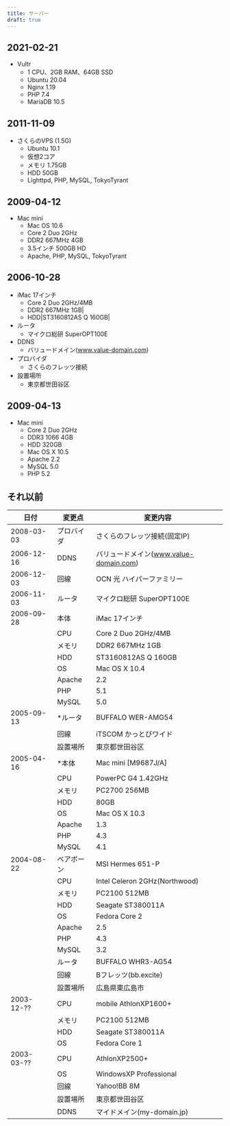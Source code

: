 ```yaml
---
title: サーバー
draft: true
---
```


## 2021-02-21

- Vultr
    - 1 CPU、2GB RAM、64GB SSD
    - Ubuntu 20.04
    - Nginx 1.19
    - PHP 7.4
    - MariaDB 10.5
  
## 2011-11-09

- さくらのVPS (1.5G)
    - Ubuntu 10.1
    - 仮想2コア
    - メモリ 1.75GB
    - HDD 50GB
    - Lighttpd, PHP, MySQL, TokyoTyrant

## 2009-04-12

- Mac mini
    - Mac OS 10.6
    - Core 2 Duo 2GHz
    - DDR2 667MHz 4GB
    - 3.5インチ 500GB HD
    - Apache, PHP, MySQL, TokyoTyrant

## 2006-10-28

- iMac 17インチ
    - Core 2 Duo 2GHz/4MB
    - DDR2 667MHz 1GB|
    - HDD|ST3160812AS Q 160GB|
- ルータ
    - マイクロ総研 SuperOPT100E
- DDNS
    - バリュードメイン(www.value-domain.com)
- プロバイダ
    - さくらのフレッツ接続
- 設置場所
    - 東京都世田谷区

## 2009-04-13

- Mac mini
    - Core 2 Duo 2GHz
    - DDR3 1066 4GB
    - HDD 320GB
    - Mac OS X 10.5
    - Apache 2.2
    - MySQL 5.0
    - PHP 5.2

## それ以前
|日付|変更点|変更内容|
|---|---|---|
|2008-03-03|プロバイダ|さくらのフレッツ接続(固定IP)|
|2006-12-16 |DDNS|バリュードメイン(www.value-domain.com)|
|2006-12-03|回線|OCN 光 ハイパーファミリー|
|2006-11-03 |ルータ|マイクロ総研 SuperOPT100E|
|2006-09-28 |本体|iMac 17インチ| 
||CPU|Core 2 Duo 2GHz/4MB| 
||メモリ|DDR2 667MHz 1GB|
||HDD|ST3160812AS Q 160GB| 
||OS|Mac OS X 10.4 | 
||Apache|2.2| 
||PHP|5.1| 
||MySQL|5.0|
|2005-09-13 |*ルータ|BUFFALO WER-AMG54| 
||回線|iTSCOM かっとびワイド|
||設置場所|東京都世田谷区|
|2005-04-16 |*本体|Mac mini \[M9687J/A]|
||CPU|PowerPC G4 1.42GHz|
||メモリ|PC2700 256MB|
||HDD|80GB|
||OS|Mac OS X 10.3|
||Apache|1.3|
||PHP|4.3|
||MySQL|4.1|
|2004-08-22 |ベアボーン|MSI Hermes 651-P| 
||CPU|Intel Celeron 2GHz(Northwood) | 
||メモリ|PC2100 512MB| 
||HDD|Seagate ST380011A| 
||OS|Fedora Core 2| 
||Apache|2.5| 
||PHP|4.3| 
||MySQL|3.2| 
||ルータ|BUFFALO WHR3-AG54| 
||回線|Bフレッツ(bb.excite)| 
||設置場所|広島県東広島市|
|2003-12-?? |CPU|mobile AthlonXP1600+| 
||メモリ|PC2100 512MB| 
||HDD|Seagate ST380011A| 
||OS|Fedora Core 1|
|2003-03-?? |CPU|AthlonXP2500+| 
||OS|WindowsXP Professional| 
||回線|Yahoo!BB 8M| 
||設置場所|東京都世田谷区| 
||DDNS|マイドメイン(my-domain.jp)|
